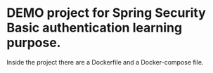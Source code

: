# DEMO project for Spring Security Basic authentication learning purpose.
Inside the project there are a Dockerfile and a Docker-compose file.
